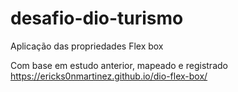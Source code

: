 # desafio-dio-turismo
Aplicação das propriedades Flex box

Com base em estudo anterior, mapeado e registrado https://ericks0nmartinez.github.io/dio-flex-box/
